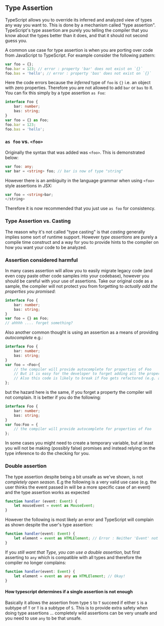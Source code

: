 ## Type Assertion
TypeScript allows you to override its inferred and analyzed view of types any way you want to. This is done by a mechanism called "type assertion". TypeScript's type assertion are purely you telling the compiler that you know about the types better than it does, and that it should not second guess you.

A common use case for type assertion is when you are porting over code from JavaScript to TypeScript. For example consider the following pattern:

```ts
var foo = {};
foo.bar = 123; // error : property 'bar' does not exist on `{}`
foo.bas = 'hello'; // error : property 'bas' does not exist on `{}`
```
Here the code errors because the *inferred* type of `foo` is `{}` i.e. an object with zero properties. Therefore you are not allowed to add `bar` or `bas` to it. You can fix this simply by a type assertion `as Foo`:

```ts
interface Foo {
    bar: number;
    bas: string;
}
var foo = {} as Foo;
foo.bar = 123;
foo.bas = 'hello';
```

### `as foo` vs. `<foo>`
Originally the syntax that was added was `<foo>`. This is demonstrated below:

```ts
var foo: any;
var bar = <string> foo; // bar is now of type "string"
```

However there is an ambiguity in the language grammar when using `<foo>` style assertions in JSX:

```ts
var foo = <string>bar;
</string>
```

Therefore it is now recommended that you just use `as foo` for consistency.

### Type Assertion vs. Casting
The reason why it's not called "type casting" is that *casting* generally implies some sort of runtime support. However *type assertions* are purely a compile time construct and a way for you to provide hints to the compiler on how you want your code to be analyzed.

### Assertion considered harmful
In many cases assertion will allow you to easily migrate legacy code (and even copy paste other code samples into your codebase), however you should be careful with your use of assertions. Take our original code as a sample, the compiler will not protect you from forgetting to *actually add the properties you promised*:

```ts
interface Foo {
    bar: number;
    bas: string;
}
var foo = {} as Foo;
// ahhhh .... forget something?
```

Also another common thought is using an assertion as a means of providing *autocomplete* e.g.:

```ts
interface Foo {
    bar: number;
    bas: string;
}
var foo = <Foo>{
    // the compiler will provide autocomplete for properties of Foo
    // But it is easy for the developer to forget adding all the properties
    // Also this code is likely to break if Foo gets refactored (e.g. a new property added)
};
```
but the hazard here is the same, if you forget a property the compiler will not complain. It is better if you do the following:
```ts
interface Foo {
    bar: number;
    bas: string;
}
var foo:Foo = {
    // the compiler will provide autocomplete for properties of Foo
};
```
In some cases you might need to create a temporary variable, but at least you will not be making (possibly false) promises and instead relying on the type inference to do the checking for you.


### Double assertion

The type assertion despite being a bit unsafe as we've shown, is not *completely open season*. E.g the following is a very valid use case (e.g. the user thinks the event passed in will be a more specific case of an event) and the type assertion works as expected

```ts
function handler (event: Event) {
    let mouseEvent = event as MouseEvent;
}
```

However the following is most likely an error and TypeScript will complain as shown despite the user's type assertion:

```ts
function handler(event: Event) {
    let element = event as HTMLElement; // Error : Neither 'Event' not type 'HTMLElement' is assignable to the other
}
```

If you *still want that Type, you can use a double assertion*, but first asserting to `any` which is compatible with all types and therefore the compiler no longer complains:

```ts
function handler(event: Event) {
    let element = event as any as HTMLElement; // Okay!
}
```

#### How typescript determines if a single assertion is not enough
Basically it allows the assertion from type `S` to `T` succeed if either `S` is a subtype of `T` or `T` is a subtype of `S`. This is to provide extra safety when doing type assertions ... completely wild assertions can be very unsafe and you need to use `any` to be that unsafe.
